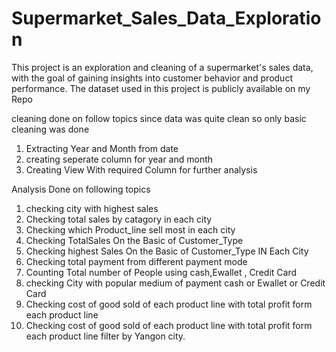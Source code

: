 # Supermarket_Sales_Data_Exploration
 This project is an exploration and cleaning of a supermarket's sales data, with the goal of gaining insights into customer behavior and product performance. The dataset used in this project is publicly available on my Repo

cleaning done on follow topics since data was quite clean so only basic cleaning was done

1) Extracting Year and Month from date 
2) creating seperate column for year and month
3) Creating View With required Column for further analysis

Analysis Done on following topics

1) checking city with highest sales
2) Checking total sales by catagory in each city
3) Checking which Product_line sell most in each city
4) Checking TotalSales On the Basic of Customer_Type
5) Checking highest Sales On the Basic of Customer_Type IN Each City
6) Checking total payment from different payment mode
7) Counting Total number of People using cash,Ewallet , Credit Card
8) checking City with popular medium of payment cash or Ewallet or Credit Card 
9) Checking cost of good sold of each product line with total profit  form each product line
10) Checking cost of good sold of each product line with total profit  form each product line filter by Yangon city.
